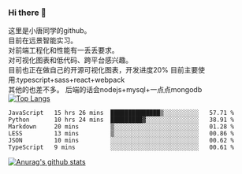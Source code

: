 ### Hi there 👋

这里是小唐同学的github。<br>
目前在远景智能实习。<br>
对前端工程化和性能有一丢丢要求。<br>
对可视化图表和低代码、跨平台感兴趣。<br>
目前也正在做自己的开源可视化图表，开发进度20%
目前主要使用:typescript+sass+react+webpack<br>
其他的也差不多。
后端的话会nodejs+mysql+一点点mongodb<br>
[![Top Langs](https://github-readme-stats.vercel.app/api/top-langs/?username=isaacttttttt&layout=compact)](https://github.com/anuraghazra/github-readme-stats)<br>
<!--START_SECTION:waka-->

```text
JavaScript   15 hrs 26 mins  ██████████████▒░░░░░░░░░░   57.71 %
Python       10 hrs 24 mins  █████████▓░░░░░░░░░░░░░░░   38.91 %
Markdown     20 mins         ▒░░░░░░░░░░░░░░░░░░░░░░░░   01.28 %
LESS         13 mins         ▒░░░░░░░░░░░░░░░░░░░░░░░░   00.86 %
JSON         10 mins         ░░░░░░░░░░░░░░░░░░░░░░░░░   00.62 %
TypeScript   9 mins          ░░░░░░░░░░░░░░░░░░░░░░░░░   00.61 %
```

<!--END_SECTION:waka-->

[![Anurag's github stats](https://github-readme-stats.vercel.app/api?username=isaacttttttt)](https://github.com/anuraghazra/github-readme-stats)

